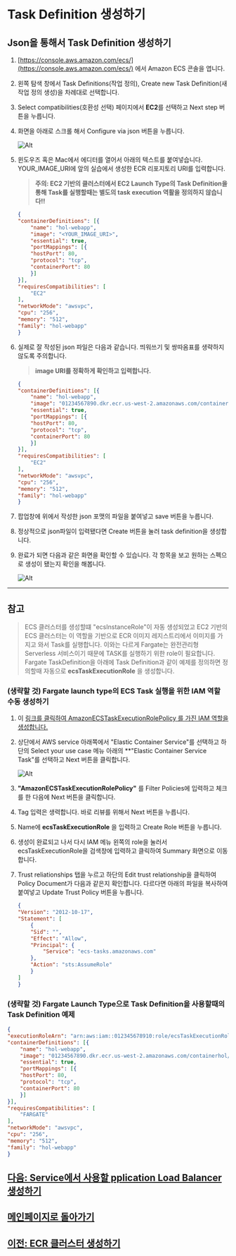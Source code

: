 # Task Definition 생성하기

## Json을 통해서 Task Definition 생성하기

1. [https://console.aws.amazon.com/ecs/](https://console.aws.amazon.com/ecs/) 에서 Amazon ECS 콘솔을 엽니다.

2. 왼쪽 탐색 창에서 Task Definitions(작업 정의), Create new Task Definition(새 작업 정의 생성)을 차례대로 선택합니다.

3. Select compatibilities(호환성 선택) 페이지에서 **EC2**를 선택하고 Next step 버튼을 누릅니다.

4. 화면을 아래로 스크롤 해서 Configure via json 버튼을 누릅니다.

    ![Alt](../images/ecs/create-task-definition.png "create task definition")

5. 윈도우즈 혹은 Mac에서 에디터를 열어서 아래의 텍스트를 붙여넣습니다.  YOUR_IMAGE_URI에 앞의 실습에서 생성한 ECR 리포지토리 URI를 입력합니다.

    > **주의: EC2 기반의 클러스터에서 EC2 Launch Type의 Task Definition을 통해 Task를 실행할때는 별도의 task execution 역활을 정의하지 않습니다!!**

    ```json
    {
    "containerDefinitions": [{
        "name": "hol-webapp",
        "image": "<YOUR_IMAGE_URI>",
        "essential": true,
        "portMappings": [{
        "hostPort": 80,
        "protocol": "tcp",
        "containerPort": 80
        }]
    }],
    "requiresCompatibilities": [
        "EC2"
    ],
    "networkMode": "awsvpc",
    "cpu": "256",
    "memory": "512",
    "family": "hol-webapp"
    }
    ```

6. 실제로 잘 작성된 json 파일은 다음과 같습니다. 띄워쓰기 및 쌍따옴표를 생략하지 않도록 주의합니다.

   > **image URI를 정확하게 확인하고 입력합니다.**

    ```json
    {
    "containerDefinitions": [{
        "name": "hol-webapp",
        "image": "01234567890.dkr.ecr.us-west-2.amazonaws.com/containerhol/webapphol",
        "essential": true,
        "portMappings": [{
        "hostPort": 80,
        "protocol": "tcp",
        "containerPort": 80
        }]
    }],
    "requiresCompatibilities": [
        "EC2"
    ],
    "networkMode": "awsvpc",
    "cpu": "256",
    "memory": "512",
    "family": "hol-webapp"
    }
    ```

7. 팝업창에 위에서 작성한 json 포맷의 파일을 붙여넣고 save 버튼을 누릅니다.

8. 정상적으로 json파일이 입력됐다면 Create 버튼을 눌러 task definition을 생성합니다.

9. 완료가 되면 다음과 같은 화면을 확인할 수 있습니다. 각 항목을 보고 원하는 스펙으로 생성이 됐는지 확인을 해봅니다.

    ![Alt](../images/ecs/result-task-definition.png "create task definition")

---

## 참고

> ECS 클러스터를 생성할떄 "ecsInstanceRole"이 자동 생성되었고 EC2 기반의 ECS 클러스터는 이 역할을 기반으로 ECR 이미지 레지스트리에서 이미지를 가지고 와서 Task를 실행합니다. 이와는 다르게 Fargate는 완전관리형 Serverless 서비스이기 때문에 TASK를 실행하기 위한 role이 필요합니다. Fargate TaskDefinition을 아래에 Task Definition과 같이 예제를 정의하면 정의할때 자동으로 **ecsTaskExecutionRole** 을 생성합니다.

### (생략할 것) Fargate launch type의 ECS Task 실행을 위한 IAM 역할 수동 생성하기

1. 이 [링크를 클릭하여 AmazonECSTaskExecutionRolePolicy 를 가진 IAM 역할을 생성합니다.](https://console.aws.amazon.com/iam/home?region=us-west-2#/roles$new?step=type)

2. 상단에서 AWS service  아래쪽에서 "Elastic Container Service"를 선택하고 하단의 Select your use case 메뉴 아래의 **"Elastic Container Service Task"를 선택하고 Next 버튼을 클릭합니다.

    ![Alt](../images/iam/create-iam-role-for-ecs.png "create-iam-role-for-ecs")

3. **"AmazonECSTaskExecutionRolePolicy"** 를 Filter Policies에 입력하고 체크를 한 다음에 Next 버튼을 클릭합니다.

4. Tag 입력은 생력합니다. 바로 리뷰를 위해서 Next 버튼을 누릅니다.

5. Name에 **ecsTaskExecutionRole** 을 입력하고 Create Role 버튼을 누릅니다.

6. 생성이 완료되고 나서 다시 IAM 메뉴 왼쪽의 role을 눌러서 ecsTaskExecutionRole을 검색창에 입력하고 클릭하여 Summary 화면으로 이동합니다.

7. Trust reliationships 탭을 누르고 하단의 Edit trust relationship을 클릭하여 Policy Document가 다음과 같은지 확인합니다. 다르다면 아래의 파일을 복사하여 붙여넣고 Update Trust Policy 버튼을 누릅니다.

    ```json
    {
    "Version": "2012-10-17",
    "Statement": [
        {
        "Sid": "",
        "Effect": "Allow",
        "Principal": {
            "Service": "ecs-tasks.amazonaws.com"
        },
        "Action": "sts:AssumeRole"
        }
    ]
    }
    ```

### (생략할 것) Fargate Launch Type으로 Task Definition을 사용할때의 Task Definition 예제

```json
{
"executionRoleArn": "arn:aws:iam::012345678910:role/ecsTaskExecutionRole",
"containerDefinitions": [{
    "name": "hol-webapp",
    "image": "01234567890.dkr.ecr.us-west-2.amazonaws.com/containerhol/webapphol",
    "essential": true,
    "portMappings": [{
    "hostPort": 80,
    "protocol": "tcp",
    "containerPort": 80
    }]
}],
"requiresCompatibilities": [
    "FARGATE"
],
"networkMode": "awsvpc",
"cpu": "256",
"memory": "512",
"family": "hol-webapp"
}
```

## [다음: Service에서 사용할 pplication Load Balancer 생성하기](create-alb.md)

## [메인페이지로 돌아가기](../README.md)

## [이전: ECR 클러스터 생성하기](create-ecs-cluster.md)
